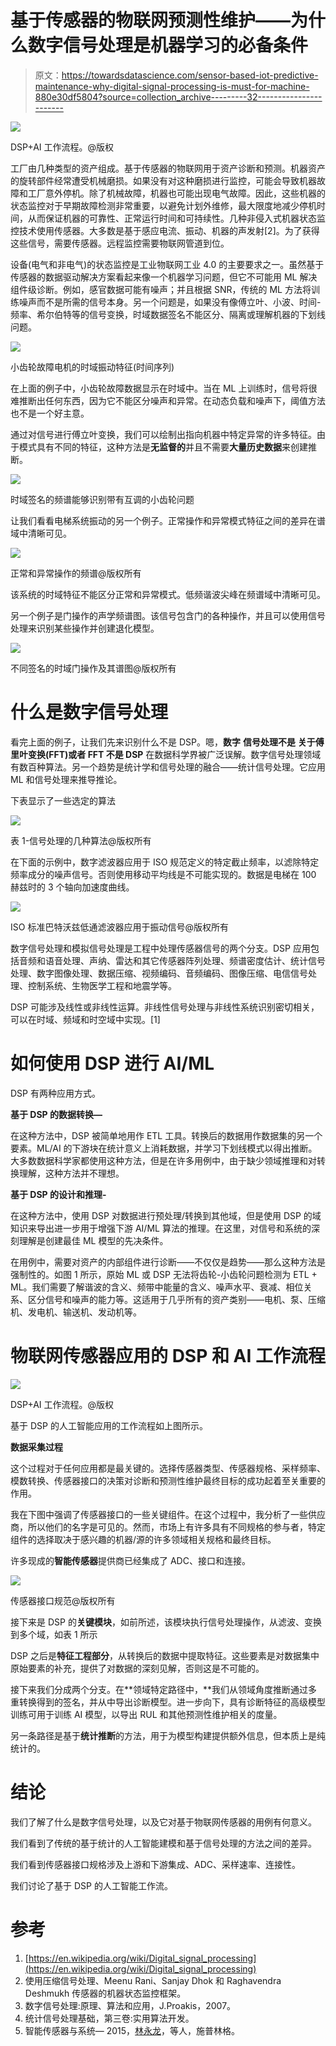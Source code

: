 # 基于传感器的物联网预测性维护——为什么数字信号处理是机器学习的必备条件

> 原文：<https://towardsdatascience.com/sensor-based-iot-predictive-maintenance-why-digital-signal-processing-is-must-for-machine-880e30df5804?source=collection_archive---------32----------------------->

![](img/b2b3a2fce42066bd9a1f712685a54947.png)

DSP+AI 工作流程。@版权

工厂由几种类型的资产组成。基于传感器的物联网用于资产诊断和预测。机器资产的旋转部件经常遭受机械磨损。如果没有对这种磨损进行监控，可能会导致机器故障和工厂意外停机。除了机械故障，机器也可能出现电气故障。因此，这些机器的状态监控对于早期故障检测非常重要，以避免计划外维修，最大限度地减少停机时间，从而保证机器的可靠性、正常运行时间和可持续性。几种非侵入式机器状态监控技术使用传感器。大多数是基于感应电流、振动、机器的声发射[2]。为了获得这些信号，需要传感器。远程监控需要物联网管道到位。

设备(电气和非电气)的状态监控是工业物联网工业 4.0 的主要要求之一。虽然基于传感器的数据驱动解决方案看起来像一个机器学习问题，但它不可能用 ML 解决组件级诊断。例如，感官数据可能有噪声；并且根据 SNR，传统的 ML 方法将训练噪声而不是所需的信号本身。另一个问题是，如果没有像傅立叶、小波、时间-频率、希尔伯特等的信号变换，时域数据签名不能区分、隔离或理解机器的下划线问题。

![](img/24e0f0773f3b47294ac2fbac281504b4.png)

小齿轮故障电机的时域振动特征(时间序列)

在上面的例子中，小齿轮故障数据显示在时域中。当在 ML 上训练时，信号将很难推断出任何东西，因为它不能区分噪声和异常。在动态负载和噪声下，阈值方法也不是一个好主意。

通过对信号进行傅立叶变换，我们可以绘制出指向机器中特定异常的许多特征。由于模式具有不同的特征，这种方法是**无监督的**并且不需要**大量历史数据**来创建推断。

![](img/cda07fd82449b871acea9d4f2d0dac52.png)

时域签名的频谱能够识别带有互调的小齿轮问题

让我们看看电梯系统振动的另一个例子。正常操作和异常模式特征之间的差异在谱域中清晰可见。

![](img/e68e4278c2502263ce06cef3fe25e1aa.png)

正常和异常操作的频谱@版权所有

该系统的时域特征不能区分正常和异常模式。低频谐波尖峰在频谱域中清晰可见。

另一个例子是门操作的声学频谱图。该信号包含门的各种操作，并且可以使用信号处理来识别某些操作并创建退化模型。

![](img/992b10770173f512dbdfccf7d97b90c2.png)

不同签名的时域门操作及其谱图@版权所有

# 什么是数字信号处理

看完上面的例子，让我们先来识别什么不是 DSP。嗯，**数字** **信号处理不是** **关于傅里叶变换(FFT)或者 FFT 不是 DSP** 在数据科学界被广泛误解。数字信号处理领域有数百种算法。另一个趋势是统计学和信号处理的融合——统计信号处理。它应用 ML 和信号处理来推导推论。

下表显示了一些选定的算法

![](img/298eaf2d5ad9e0dccaa19bf41d5da497.png)

表 1-信号处理的几种算法@版权所有

在下面的示例中，数字滤波器应用于 ISO 规范定义的特定截止频率，以滤除特定频率成分的噪声信号。否则使用移动平均线是不可能实现的。数据是电梯在 100 赫兹时的 3 个轴向加速度曲线。

![](img/81abcae366228186e3926754785536c1.png)

ISO 标准巴特沃兹低通滤波器应用于振动信号@版权所有

数字信号处理和模拟信号处理是工程中处理传感器信号的两个分支。DSP 应用包括音频和语音处理、声纳、雷达和其它传感器阵列处理、频谱密度估计、统计信号处理、数字图像处理、数据压缩、视频编码、音频编码、图像压缩、电信信号处理、控制系统、生物医学工程和地震学等。

DSP 可能涉及线性或非线性运算。非线性信号处理与非线性系统识别密切相关，可以在时域、频域和时空域中实现。[1]

# **如何使用 DSP 进行 AI/ML**

DSP 有两种应用方式。

**基于 DSP 的数据转换—**

在这种方法中，DSP 被简单地用作 ETL 工具。转换后的数据用作数据集的另一个要素。ML/AI 的下游块在统计意义上消耗数据，并学习下划线模式以得出推断。大多数数据科学家都使用这种方法，但是在许多用例中，由于缺少领域推理和对转换理解，这种方法并不理想。

**基于 DSP 的设计和推理-**

在这种方法中，使用 DSP 对数据进行预处理/转换到其他域，但是使用 DSP 的域知识来导出进一步用于增强下游 AI/ML 算法的推理。在这里，对信号和系统的深刻理解是创建最佳 ML 模型的先决条件。

在用例中，需要对资产的内部组件进行诊断——不仅仅是趋势——那么这种方法是强制性的。如图 1 所示，原始 ML 或 DSP 无法将齿轮-小齿轮问题检测为 ETL + ML。我们需要了解谐波的含义、频带中能量的含义、噪声水平、衰减、相位关系、区分信号和噪声的能力等。这适用于几乎所有的资产类别——电机、泵、压缩机、发电机、输送机、发动机等。

# 物联网传感器应用的 DSP 和 AI 工作流程

![](img/b2b3a2fce42066bd9a1f712685a54947.png)

DSP+AI 工作流程。@版权

基于 DSP 的人工智能应用的工作流程如上图所示。

**数据采集过程**

这个过程对于任何应用都是最关键的。选择传感器类型、传感器规格、采样频率、模数转换、传感器接口的决策对诊断和预测性维护最终目标的成功起着至关重要的作用。

我在下图中强调了传感器接口的一些关键组件。在这个过程中，我分析了一些供应商，所以他们的名字是可见的。然而，市场上有许多具有不同规格的参与者，特定组件的选择取决于感兴趣的机器/源的许多领域相关规格和最终目标。

许多现成的**智能传感器**提供商已经集成了 ADC、接口和连接。

![](img/db7165aee29748cd47031902ffed95fa.png)

传感器接口规范@版权所有

接下来是 DSP 的**关键模块**，如前所述，该模块执行信号处理操作，从滤波、变换到多个域，如表 1 所示

DSP 之后是**特征工程部分**，从转换后的数据中提取特征。这些要素是对数据集中原始要素的补充，提供了对数据的深刻见解，否则这是不可能的。

接下来我们分成两个分支。在**领域特定路径中，**我们从领域角度推断通过多重转换得到的签名，并从中导出诊断模型。进一步向下，具有诊断特征的高级模型训练可用于训练 AI 模型，以导出 RUL 和其他预测性维护相关的度量。

另一条路径是基于**统计推断**的方法，用于为模型构建提供额外信息，但本质上是纯统计的。

# 结论

我们了解了什么是数字信号处理，以及它对基于物联网传感器的用例有何意义。

我们看到了传统的基于统计的人工智能建模和基于信号处理的方法之间的差异。

我们看到传感器接口规格涉及上游和下游集成、ADC、采样速率、连接性。

我们讨论了基于 DSP 的人工智能工作流。

# 参考

1.  [https://en.wikipedia.org/wiki/Digital_signal_processing](https://en.wikipedia.org/wiki/Digital_signal_processing)
2.  使用压缩信号处理、Meenu Rani、Sanjay Dhok 和 Raghavendra Deshmukh 传感器的机器状态监控框架。
3.  数字信号处理:原理、算法和应用，J.Proakis，2007。
4.  统计信号处理基础，第三卷:实用算法开发。
5.  智能传感器与系统— 2015，[林永龙](https://www.amazon.in/s/ref=dp_byline_sr_book_1?ie=UTF8&field-author=Youn-Long+Lin&search-alias=stripbooks)，等人，施普林格。